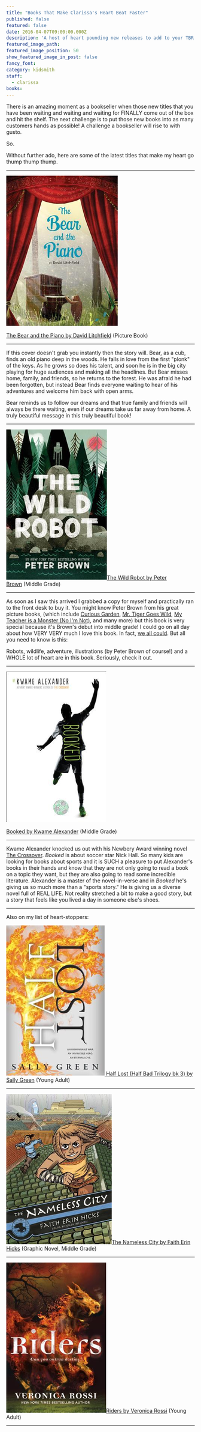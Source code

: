 ```yaml
---
title: "Books That Make Clarissa's Heart Beat Faster"
published: false
featured: false
date: 2016-04-07T09:00:00.000Z
description: 'A host of heart pounding new releases to add to your TBR list!'
featured_image_path:
featured_image_position: 50
show_featured_image_in_post: false
fancy_font:
category: kidsmith
staff:
  - clarissa
books:
---
```



There is an amazing moment as a bookseller when those new titles that you have been waiting and waiting and waiting for FINALLY come out of the box and hit the shelf. The next challenge is to put those new books into as many customers hands as possible! A challenge a bookseller will rise to with gusto.

So.

Without further ado, here are some of the latest titles that make my heart go thump thump thump.

---

[![](/uploads/versions/bearpiano---x----298-400x---.jpg)](http://www.brooklinebooksmith-shop.com/book/9780544674547)

[The Bear and the Piano by David Litchfield](http://www.brooklinebooksmith-shop.com/book/9780544674547)&nbsp;(Picture Book)

---

If this cover doesn't grab you instantly then the story will. Bear, as a cub, finds an old piano deep in the woods. He falls in love from the first "plonk" of the keys. As he grows so does his talent, and soon he is in the big city playing for huge audiences and making all the headlines. But Bear misses home, family, and friends, so he returns to the forest. He was afraid he had been forgotten, but instead Bear finds everyone waiting to hear of his adventures and welcome him back with open arms.&nbsp;

Bear reminds us to follow our dreams and that true family and friends will always be there waiting, even if our dreams take us far away from home. A truly beautiful message in this truly beautiful book!

---

![](/uploads/versions/wild-robot---x----269-400x---.jpg)[The Wild Robot by Peter Brown](http://www.brooklinebooksmith-shop.com/book/9780316381994)&nbsp;(Middle Grade)

---

As soon as I saw this arrived I grabbed a copy for myself and practically ran to the front desk to buy it. You might know Peter Brown from his great picture books, (which include [Curious Garden](http://www.brooklinebooksmith-shop.com/book/9780316015479), [Mr. Tiger Goes Wild](http://www.brooklinebooksmith-shop.com/book/9780316200639), [My Teacher is a Monster (No I'm Not)](http://www.brooklinebooksmith-shop.com/book/9780316070294), and many more) but this book is very special because it's Brown's debut into middle grade! I could go on all day about how VERY VERY much I love this book. In fact, [we all could](http://www.brooklinebooksmith.com/kidsmith/2016/03/10/what-were-missing/). But all you need to know is this:

Robots, wildlife, adventure, illustrations (by Peter Brown of course!) and a WHOLE lot of heart are in this book. Seriously, check it out.&nbsp;

---

![](/uploads/versions/booked---x----267-400x---.jpg)

[Booked by Kwame Alexander](http://www.brooklinebooksmith-shop.com/book/9780544570986)&nbsp;(Middle Grade)

---

Kwame Alexander knocked us out with his Newbery Award winning novel [The Crossover](http://www.brooklinebooksmith-shop.com/book/9780544107717).&nbsp;*Booked* is about soccer star Nick Hall. So many kids are looking for books about sports and it is SUCH a pleasure to put Alexander's books in their hands and know that they are not only going to read a book on a topic they want, but they are also going to read some incredible literature. Alexander is a master of the novel-in-verse and in *Booked* he's giving us so much more than a "sports story." He is giving us a diverse novel full of REAL LIFE. Not reality stretched a bit to make a good story, but a story that feels like you lived a day in someone else's shoes.

---

Also on my list of heart-stoppers:

[![](/uploads/versions/halflaost---x----263-400x---.jpg)](http://www.brooklinebooksmith-shop.com/book/9780670017140)[&nbsp;Half Lost (Half Bad Trilogy bk 3) by Sally Green](http://www.brooklinebooksmith-shop.com/book/9780670017140)&nbsp;(Young Adult)

---

[![](/uploads/versions/nameless-city---x----282-400x---.jpg)](http://www.brooklinebooksmith-shop.com/book/9781626721562)[The Nameless City by Faith Erin Hicks](http://www.brooklinebooksmith-shop.com/book/9781626721562) (Graphic Novel, Middle Grade)

---

[![](/uploads/versions/riders---x----267-400x---.jpg)](http://www.brooklinebooksmith-shop.com/book/9780765382542)[Riders by Veronica Rossi](http://www.brooklinebooksmith-shop.com/book/9780765382542)&nbsp;(Young Adult)

---

&nbsp;